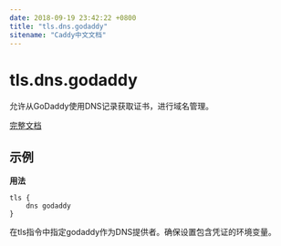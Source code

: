 ```yaml
---
date: 2018-09-19 23:42:22 +0800
title: "tls.dns.godaddy"
sitename: "Caddy中文文档"
---
```


# tls.dns.godaddy

允许从GoDaddy使用DNS记录获取证书，进行域名管理。

[完整文档](https://github.com/caddyserver/dnsproviders/blob/master/README.md)

## 示例

__用法__

```caddy
tls {
    dns godaddy
}
```

在tls指令中指定godaddy作为DNS提供者。确保设置包含凭证的环境变量。